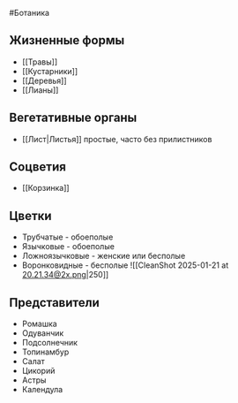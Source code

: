 #Ботаника 
## Жизненные формы
- [[Травы]]
- [[Кустарники]]
- [[Деревья]]
- [[Лианы]]
## Вегетативные органы
- [[Лист|Листья]] простые, часто без прилистников
## Соцветия
- [[Корзинка]]
## Цветки
- Трубчатые - обоеполые
- Язычковые - обоеполые
- Ложноязычковые - женские или бесполые
- Воронковидные - бесполые
![[CleanShot 2025-01-21 at 20.21.34@2x.png|250]]
## Представители
- Ромашка
- Одуванчик
- Подсолнечник
- Топинамбур
- Салат
- Цикорий
- Астры
- Календула 